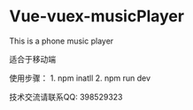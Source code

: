 # Vue-vuex-musicPlayer
This is a phone music player

适合于移动端

使用步骤： 1. npm inatll
          2. npm run dev
          
          
          
 技术交流请联系QQ: 398529323
          


